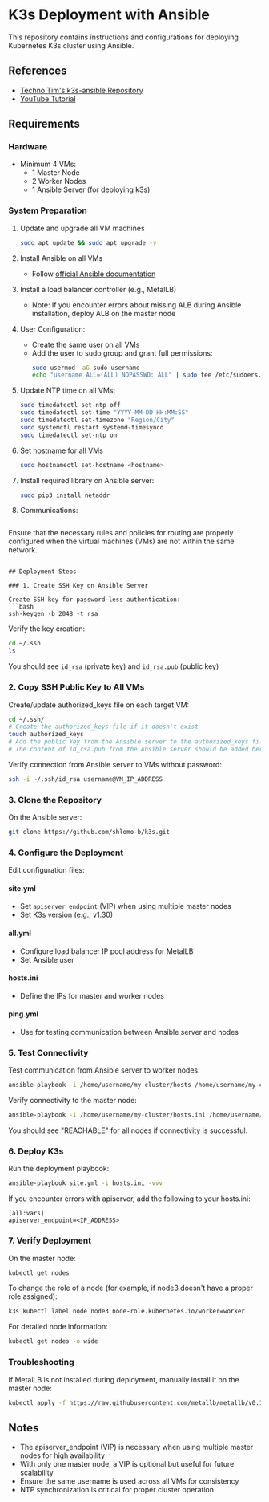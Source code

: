 # K3s Deployment with Ansible

This repository contains instructions and configurations for deploying Kubernetes K3s cluster using Ansible.

## References

- [Techno Tim's k3s-ansible Repository](https://github.com/techno-tim/k3s-ansible)
- [YouTube Tutorial](https://www.youtube.com/watch?v=CbkEWcUZ7zM)

## Requirements

### Hardware
- Minimum 4 VMs:
  - 1 Master Node
  - 2 Worker Nodes
  - 1 Ansible Server (for deploying k3s)

### System Preparation
1. Update and upgrade all VM machines
   ```bash
   sudo apt update && sudo apt upgrade -y
   ```

2. Install Ansible on all VMs
   - Follow [official Ansible documentation](https://docs.ansible.com/ansible/latest/installation_guide/installation_distros.html)

3. Install a load balancer controller (e.g., MetalLB)
   - Note: If you encounter errors about missing ALB during Ansible installation, deploy ALB on the master node

4. User Configuration:
   - Create the same user on all VMs
   - Add the user to sudo group and grant full permissions:
     ```bash
     sudo usermod -aG sudo username
     echo "username ALL=(ALL) NOPASSWD: ALL" | sudo tee /etc/sudoers.d/username
     ```

5. Update NTP time on all VMs:
   ```bash
   sudo timedatectl set-ntp off
   sudo timedatectl set-time "YYYY-MM-DD HH:MM:SS"
   sudo timedatectl set-timezone "Region/City"
   sudo systemctl restart systemd-timesyncd
   sudo timedatectl set-ntp on
   ```

6. Set hostname for all VMs
   ```bash
   sudo hostnamectl set-hostname <hostname>
   ```

7. Install required library on Ansible server:
   ```bash
   sudo pip3 install netaddr
   ```
8. Communications:
   ```bash
  Ensure that the necessary rules and policies for routing are properly configured when the virtual machines (VMs) are not within the same network.
   ```

## Deployment Steps

### 1. Create SSH Key on Ansible Server

Create SSH key for password-less authentication:
```bash
ssh-keygen -b 2048 -t rsa
```

Verify the key creation:
```bash
cd ~/.ssh
ls
```
You should see `id_rsa` (private key) and `id_rsa.pub` (public key)

### 2. Copy SSH Public Key to All VMs

Create/update authorized_keys file on each target VM:
```bash
cd ~/.ssh/
# Create the authorized_keys file if it doesn't exist
touch authorized_keys
# Add the public key from the Ansible server to the authorized_keys file
# The content of id_rsa.pub from the Ansible server should be added here
```

Verify connection from Ansible server to VMs without password:
```bash
ssh -i ~/.ssh/id_rsa username@VM_IP_ADDRESS
```

### 3. Clone the Repository

On the Ansible server:
```bash
git clone https://github.com/shlomo-b/k3s.git
```

### 4. Configure the Deployment

Edit configuration files:

#### site.yml
- Set `apiserver_endpoint` (VIP) when using multiple master nodes
- Set K3s version (e.g., v1.30)

#### all.yml
- Configure load balancer IP pool address for MetalLB
- Set Ansible user

#### hosts.ini
- Define the IPs for master and worker nodes

#### ping.yml
- Use for testing communication between Ansible server and nodes

### 5. Test Connectivity

Test communication from Ansible server to worker nodes:
```bash
ansible-playbook -i /home/username/my-cluster/hosts /home/username/my-cluster/ping.yml
```

Verify connectivity to the master node:
```bash
ansible-playbook -i /home/username/my-cluster/hosts.ini /home/username/my-cluster/ping.yml
```

You should see "REACHABLE" for all nodes if connectivity is successful.

### 6. Deploy K3s

Run the deployment playbook:
```bash
ansible-playbook site.yml -i hosts.ini -vvv
```

If you encounter errors with apiserver, add the following to your hosts.ini:
```
[all:vars]
apiserver_endpoint=<IP_ADDRESS>
```

### 7. Verify Deployment

On the master node:
```bash
kubectl get nodes
```

To change the role of a node (for example, if node3 doesn't have a proper role assigned):
```bash
k3s kubectl label node node3 node-role.kubernetes.io/worker=worker
```

For detailed node information:
```bash
kubectl get nodes -o wide
```

### Troubleshooting

If MetalLB is not installed during deployment, manually install it on the master node:
```bash
kubectl apply -f https://raw.githubusercontent.com/metallb/metallb/v0.13.7/config/manifests/metallb-native.yaml
```

## Notes

- The apiserver_endpoint (VIP) is necessary when using multiple master nodes for high availability
- With only one master node, a VIP is optional but useful for future scalability
- Ensure the same username is used across all VMs for consistency
- NTP synchronization is critical for proper cluster operation